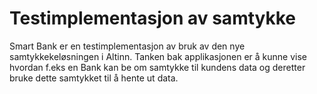 # Testimplementasjon av samtykke


Smart Bank er en testimplementasjon av bruk av den nye samtykkekeløsningen i Altinn. Tanken bak applikasjonen er å kunne vise hvordan f.eks en Bank kan be om samtykke til kundens data og deretter bruke dette samtykket til å hente ut data. 

